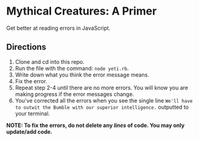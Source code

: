 # Mythical Creatures: A Primer
Get better at reading errors in JavaScript.

## Directions
1. Clone and cd into this repo.
2. Run the file with the command: `node yeti.rb`. 
3. Write down what you think the error message means.
4. Fix the error.
5. Repeat step 2-4 until there are no more errors. You will know you are making progress if the error messages change.
6. You've corrected all the errors when you see the single line `We'll have to outwit the Bumble with our superior intelligence.` outputted to your terminal.

**NOTE: To fix the errors, do not delete any *lines* of code. You may only update/add code.** 
